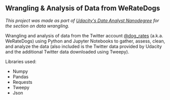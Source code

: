 ## Wrangling & Analysis of Data from WeRateDogs
_This project was made as part of [Udacity's Data Analyst Nanodegree](https://www.udacity.com/course/data-analyst-nanodegree--nd002) for the section on data
wrangling._

Wrangling and analysis of data from the Twitter account [@dog_rates](https://twitter.com/dog_rates) (a.k.a. WeRateDogs) using Python and Jupyter Notebooks to
gather, assess, clean, and analyze the data (also included is the Twitter data provided by Udacity and the additional Twitter data downloaded using Tweepy).

Libraries used:

* Numpy
* Pandas
* Requests
* Tweepy
* Json

